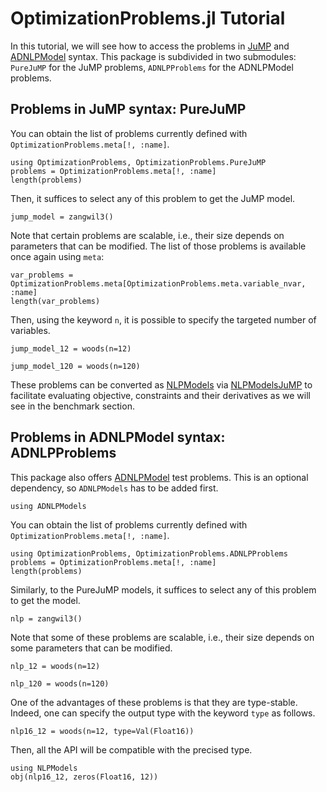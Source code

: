 # OptimizationProblems.jl Tutorial

In this tutorial, we will see how to access the problems in [JuMP](https://github.com/JuliaOpt/JuMP.jl) and [ADNLPModel](https://github.com/JuliaSmoothOptimizers/ADNLPModels.jl) syntax.
This package is subdivided in two submodules: `PureJuMP` for the JuMP problems, `ADNLPProblems` for the ADNLPModel problems.

## Problems in JuMP syntax: PureJuMP

You can obtain the list of problems currently defined with `OptimizationProblems.meta[!, :name]`.
``` @example ex1
using OptimizationProblems, OptimizationProblems.PureJuMP
problems = OptimizationProblems.meta[!, :name]
length(problems)
```
Then, it suffices to select any of this problem to get the JuMP model.
``` @example ex1
jump_model = zangwil3()
```
Note that certain problems are scalable, i.e., their size depends on parameters that can be modified. The list of those problems is available once again using `meta`:
``` @example ex1
var_problems = OptimizationProblems.meta[OptimizationProblems.meta.variable_nvar, :name]
length(var_problems)
```
Then, using the keyword `n`, it is possible to specify the targeted number of variables.
``` @example ex1
jump_model_12 = woods(n=12)
```
``` @example ex1
jump_model_120 = woods(n=120)
```
These problems can be converted as [NLPModels](https://github.com/JuliaSmoothOptimizers/NLPModels.jl) via [NLPModelsJuMP](https://github.com/JuliaSmoothOptimizers/NLPModelsJuMP.jl) to facilitate evaluating
objective, constraints and their derivatives as we will see in the benchmark section.

## Problems in ADNLPModel syntax: ADNLPProblems

This package also offers [ADNLPModel](https://github.com/JuliaSmoothOptimizers/ADNLPModels.jl) test problems. This is an optional dependency, so `ADNLPModels` has to be added first.
``` @example ex2
using ADNLPModels
```
You can obtain the list of problems currently defined with `OptimizationProblems.meta[!, :name]`.
``` @example ex2
using OptimizationProblems, OptimizationProblems.ADNLPProblems
problems = OptimizationProblems.meta[!, :name]
length(problems)
```
Similarly, to the PureJuMP models, it suffices to select any of this problem to get the model.
``` @example ex2
nlp = zangwil3()
```
Note that some of these problems are scalable, i.e., their size depends on some parameters that can be modified.
``` @example ex2
nlp_12 = woods(n=12)
```
``` @example ex2
nlp_120 = woods(n=120)
```
One of the advantages of these problems is that they are type-stable. Indeed, one can specify the output type with the keyword `type` as follows.
``` @example ex2
nlp16_12 = woods(n=12, type=Val(Float16))
```
Then, all the API will be compatible with the precised type.
``` @example ex2
using NLPModels
obj(nlp16_12, zeros(Float16, 12))
```
